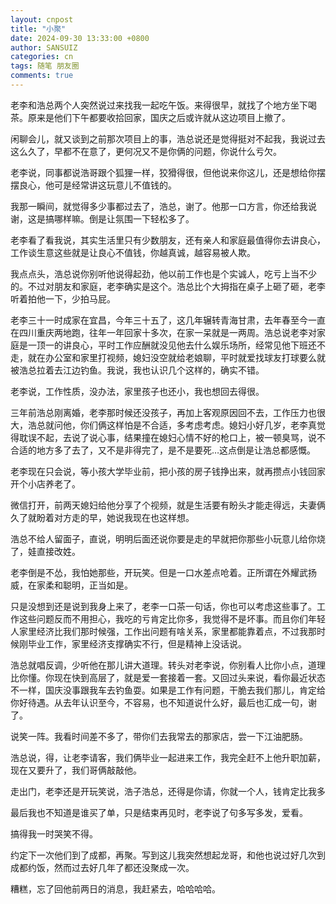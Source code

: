 ```yaml
---
layout: cnpost
title: "小聚"
date: 2024-09-30 13:33:00 +0800
author: SANSUIZ
categories: cn
tags: 随笔 朋友圈
comments: true
---
```


老李和浩总两个人突然说过来找我一起吃午饭。来得很早，就找了个地方坐下喝茶。原来是他们下午都要收拾回家，国庆之后或许就从这边项目上撤了。

闲聊会儿，就又谈到之前那次项目上的事，浩总说还是觉得挺对不起我，我说过去这么久了，早都不在意了，更何况又不是你俩的问题，你说什么亏欠。

老李说，同事都说浩哥跟个狐狸一样，狡猾得很，但他说来你这儿，还是想给你摆摆良心，他可是经常讲这玩意儿不值钱的。

我那一瞬间，就觉得多少事都过去了，浩总，谢了。他那一口方言，你还给我说谢，这是搞哪样嘛。倒是让氛围一下轻松多了。

老李看了看我说，其实生活里只有少数朋友，还有亲人和家庭最值得你去讲良心，工作谈生意这些就是让良心不值钱，你越真诚，越容易被人欺。

我点点头，浩总说你别听他说得起劲，他以前工作也是个实诚人，吃亏上当不少的。不过对朋友和家庭，老李确实是这个。浩总比个大拇指在桌子上砸了砸，老李听着拍他一下，少拍马屁。

老李三十一时成家在宜昌，今年三十五了，这几年辗转青海甘肃，去年春至今一直在四川重庆两地跑，往年一年回家十多次，在家一呆就是一两周。浩总说老李对家庭是一顶一的讲良心，平时工作应酬就没见他去什么娱乐场所，经常见他下班还不走，就在办公室和家里打视频，媳妇没空就给老娘聊，平时就爱找球友打球要么就被浩总拉着去江边钓鱼。我说，我也认识几个这样的，确实不错。

老李说，工作性质，没办法，家里孩子也还小，我也想回去得很。

三年前浩总刚离婚，老李那时候还没孩子，再加上客观原因回不去，工作压力也很大，浩总就问他，你们俩这样怕是不合适，多考虑考虑。媳妇小好几岁，老李真觉得耽误不起，去说了说心事，结果撞在媳妇心情不好的枪口上，被一顿臭骂，说不合适的地方多了去了，又不是非得完了，是不是要死…这点倒是让浩总都感慨。

老李现在只会说，等小孩大学毕业前，把小孩的房子钱挣出来，就再攒点小钱回家开个小店养老了。

微信打开，前两天媳妇给他分享了个视频，就是生活要有盼头才能走得远，夫妻俩久了就盼着对方走的早，她说我现在也这样想。

浩总不给人留面子，直说，明明后面还说你要是走的早就把你那些小玩意儿给你烧了，娃直接改姓。

老李倒是不怂，我怕她那些，开玩笑。但是一口水差点呛着。正所谓在外耀武扬威，在家柔和聪明，正当如是。

只是没想到还是说到我身上来了，老李一口茶一句话，你也可以考虑这些事了。工作这些问题反而不用担心，我吃的亏肯定比你多，我觉得不是坏事。而且你们年轻人家里经济比我们那时候强，工作出问题有啥关系，家里都能靠着点，不过我那时候刚毕业工作，家里经济支撑确实不行，但是精神上没话说。

浩总就唱反调，少听他在那儿讲大道理。转头对老李说，你别看人比你小点，道理比你懂。你现在快到高层了，就是爱一套接着一套。又回过头来说，看你最近状态不一样，国庆没事跟我车去钓鱼耍。如果是工作有问题，干脆去我们那儿，肯定给你好待遇。从去年认识至今，不容易，也不知道说什么好，最后也汇成一句，谢了。

说笑一阵。我看时间差不多了，带你们去我常去的那家店，尝一下江油肥肠。

浩总说，得，让老李请客，我们俩毕业一起进来工作，我完全赶不上他升职加薪，现在又要升了，我们哥俩敲敲他。

走出门，老李还是开玩笑说，浩子浩总，还得是你请，你就一个人，钱肯定比我多

最后我也不知道是谁买了单，只是结束再见时，老李说了句多写多发，爱看。

搞得我一时哭笑不得。

约定下一次他们到了成都，再聚。写到这儿我突然想起龙哥，和他也说过好几次到成都约饭，然而过去好几年了都还没聚成一次。

糟糕，忘了回他前两日的消息，我赶紧去，哈哈哈哈。